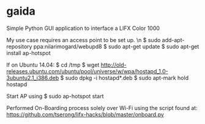 # gaida
Simple Python GUI application to interface a LIFX Color 1000

My use case requires an access point to be set up. \n
$ sudo add-apt-repository ppa:nilarimogard/webupd8
$ sudo apt-get update
$ sudo apt-get install ap-hotspot

If on Ubuntu 14.04:
$ cd /tmp
$ wget http://old-releases.ubuntu.com/ubuntu/pool/universe/w/wpa/hostapd_1.0-3ubuntu2.1_i386.deb
$ sudo dpkg -i hostapd*.deb
$ sudo apt-mark hold hostapd

Start AP using $ sudo ap-hotspot start

Performed On-Boarding process solely over Wi-Fi using the script found at:
https://github.com/tserong/lifx-hacks/blob/master/onboard.py

